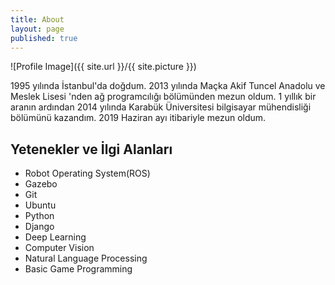 ```yaml
---
title: About
layout: page
published: true
---
```

![Profile Image]({{ site.url }}/{{ site.picture }})

1995 yılında İstanbul'da doğdum. 2013 yılında Maçka Akif Tuncel Anadolu ve Meslek Lisesi 'nden ağ programcılığı bölümünden mezun oldum. 1 yıllık bir aranın ardından 2014 yılında Karabük Üniversitesi bilgisayar mühendisliği bölümünü kazandım. 2019 Haziran ayı itibariyle mezun oldum.

## Yetenekler ve İlgi Alanları
- Robot Operating System(ROS)
- Gazebo
- Git
- Ubuntu
- Python
- Django
- Deep Learning
- Computer Vision
- Natural Language Processing
- Basic Game Programming
